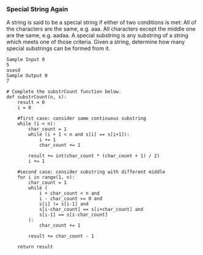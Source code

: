 ### Special String Again
A string is said to be a special string if either of two conditions is met:
All of the characters are the same, e.g. aaa.
All characters except the middle one are the same, e.g. aadaa.
A special substring is any substring of a string which meets one of those criteria. Given a string, determine how many special substrings can be formed from it.

```
Sample Input 0
5
asasd
Sample Output 0
7 
```

```
# Complete the substrCount function below.
def substrCount(n, s):
    result = 0
    i = 0
    
    #first case: consider same continuous substring
    while (i < n):
        char_count = 1
        while (i + 1 < n and s[i] == s[i+1]):
            i += 1
            char_count += 1
    
        result += int(char_count * (char_count + 1) / 2)
        i += 1
    
    #second case: consider substring with different middle
    for i in range(1, n):
        char_count = 1
        while (
            i + char_count < n and
            i - char_count >= 0 and
            s[i] != s[i-1] and
            s[i-char_count] == s[i+char_count] and
            s[i-1] == s[i-char_count]
        ):
            char_count += 1
    
        result += char_count - 1
    
    return result
```
